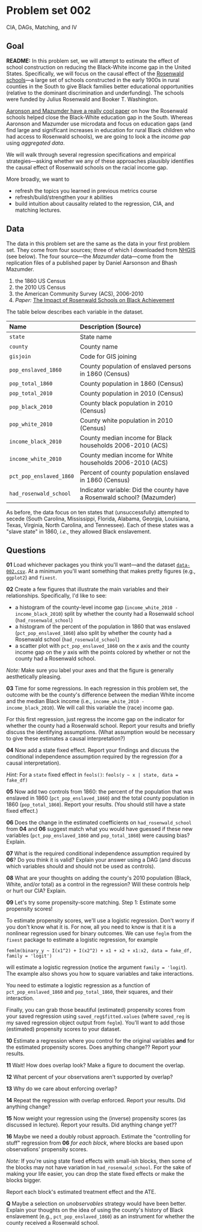 # Problem set 002

CIA, DAGs, Matching, and IV

## Goal

**README:** In this problem set, we will attempt to estimate the effect of school construction on reducing the Black-White income gap in the United States. Specifically, we will focus on the causal effect of the [Rosenwald schools](https://en.wikipedia.org/wiki/Rosenwald_School)—a large set of schools constructed in the early 1900s in rural counties in the South to give Black families better educational opportunities (relative to the dominant discrimination and underfunding). The schools were funded by Julius Rosenwald and Booker T. Washington. 

[Aaronson and Mazumder have a really cool paper](https://www.jstor.org/stable/pdf/10.1086/662962.pdf) on how the Rosenwald schools helped close the Black-White education gap in the South. Whereas Aaronson and Mazumder use microdata and focus on education gaps (and find large and significant increases in education for rural Black children who had access to Rosenwald schools), we are going to look a the *income gap* using *aggregated data*.

We will walk through several regression specifications and empirical strategies—asking whether we any of these approaches plausibly identifies the causal effect of Rosenwald schools on the racial income gap.

More broadly, we want to 

- refresh the topics you learned in previous metrics course
- refresh/build/strengthen your `R` abilities
- build intuition about causality related to the regression, CIA, and matching lectures.

## Data

The data in this problem set are the same as the data in your first problem set. They come from four sources; three of which I downloaded from [NHGIS](https://nhgis.org) (see below). The four source—the *Mazumder* data—come from the replication files of a published paper by Daniel Aarsonson and Bhash Mazumder.

1. the 1860 US Census
2. the 2010 US Census
3. the American Community Survey (ACS), 2006-2010
4. *Paper:* [The Impact of Rosenwald Schools on Black Achievement](https://www.journals.uchicago.edu/doi/full/10.1086/662962)

The table below describes each variable in the dataset.

| Name | Description (Source) |
|:---|:---|
| `state` | State name |
| `county` | County name |
| `gisjoin` | Code for GIS joining |
| `pop_enslaved_1860` | County population of enslaved persons in 1860 (Census) |
| `pop_total_1860` | County population in 1860 (Census) |
| `pop_total_2010` | County population in 2010 (Census) |
| `pop_black_2010` | County black population in 2010 (Census) |
| `pop_white_2010` | County white population in 2010 (Census) |
| `income_black_2010` | County median income for Black households 2006-2010 (ACS) |
| `income_white_2010` | County median income for White households 2006-2010 (ACS) |
| `pct_pop_enslaved_1860` | Percent of county population enslaved in 1860 (Census) |
| `had_rosenwald_school` | Indicator variable: Did the county have a Rosenwald school? (Mazumder) |

As before, the data focus on ten states that (unsuccessfully) attempted to secede (South Carolina, Mississippi, Florida, Alabama, Georgia, Louisiana, Texas, Virginia, North Carolina, and Tennessee). Each of these states was a "slave state" in 1860, *i.e.*, they allowed Black enslavement.

## Questions

**01** Load whichever packages you think you'll want—and the dataset [`data-002.csv`](https://raw.githack.com/edrubin/EC607S22/master/problem-sets/002/data-002.csv). At a minimum you'll want something that makes pretty figures (e.g., `ggplot2`) and `fixest`.

**02** Create a few figures that illustrate the main variables and their relationships. Specifically, I'd like to see:

- a histogram of the county-level income gap (`income_white_2010 - income_black_2010`) split by whether the county had a Rosenwald school (`had_rosenwald_school`)
- a histogram of the percent of the population in 1860 that was enslaved (`pct_pop_enslaved_1860`) also split by whether the county had a Rosenwald school (`had_rosenwald_school`)
- a scatter plot with `pct_pop_enslaved_1860` on the *x* axis and the county income gap on the *y* axis with the points colored by whether or not the county had a Rosenwald school.

*Note:* Make sure you label your axes and that the figure is generally aesthetically pleasing.

**03** Time for some regressions. In each regression in this problem set, the outcome with be the county's difference between the median White income and the median Black income (i.e., `income_white_2010 - income_black_2010`). We will call this variable the (race) income gap.

For this first regression, just regress the income gap on the indicator for whether the county had a Rosenwald school. Report your results and briefly discuss the identifying assumptions. (What assumption would be necessary to give these estimates a causal interpretation?)

**04** Now add a state fixed effect. Report your findings and discuss the conditional independence assumption required by the regression (for a causal interpretation).

*Hint:* For a `state` fixed effect in `feols()`: `feols(y ~ x | state, data = fake_df)`

**05** Now add two controls from 1860: the percent of the population that was enslaved in 1860 (`pct_pop_enslaved_1860`) and the total county population in 1860 (`pop_total_1860`). Report your results. (You should still have a state fixed effect.)

**06** Does the change in the estimated coefficients on `had_rosenwald_school` from **04** and **06** suggest match what you would have guessed if these new variables (`pct_pop_enslaved_1860` and `pop_total_1860`) were causing bias? Explain.

**07** What is the required conditional independence assumption required by **06**? Do you think it is valid? Explain your answer using a DAG (and discuss which variables should and should not be used as controls).

**08** What are your thoughts on adding the county's 2010 population (Black, White, and/or total) as a control in the regression? Will these controls help or hurt our CIA? Explain.

**09** Let's try some propensity-score matching. Step 1: Estimate some propensity scores!

To estimate propensity scores, we'll use a logistic regression. Don't worry if you don't know what it is. For now, all you need to know is that it is a nonlinear regression used for binary outcomes. We can use `feglm` from the `fixest` package to estimate a logistic regression, for example

`femlm(binary_y ~ I(x1^2) + I(x2^2) + x1 + x2 + x1:x2, data = fake_df, family = 'logit')`

will estimate a logistic regression (notice the argument `family = 'logit`). The example also shows you how to square variables and take interactions.

You need to estimate a logistic regression as a function of `pct_pop_enslaved_1860` and `pop_total_1860`, their squares, and their interaction. 

Finally, you can grab those beautiful (estimated) propensity scores from your saved regression using `saved_reg$fitted.values` (where `saved_reg` is my saved regression object output from `feglm`). You'll want to add those (estimated) propensity scores to your dataset.

**10** Estimate a regression where you control for the original variables **and** for the estimated propensity scores. Does anything change?? Report your results.

**11** Wait! How does overlap look? Make a figure to document the overlap.

**12** What percent of your observations aren't supported by overlap?

**13** Why do we care about enforcing overlap?

**14** Repeat the regression with overlap enforced. Report your results. Did anything change?

**15** Now weight your regression using the (inverse) propensity scores (as discussed in lecture). Report your results. Did anything change yet??

**16** Maybe we need a doubly robust approach. Estimate the "controlling for stuff" regression from **06** *for each block*, where blocks are based upon observations' propensity scores.

*Note:* If you're using state fixed effects with small-ish blocks, then some of the blocks may not have variation in `had_rosenwald_school`. For the sake of making your life easier, you can drop the state fixed effects or make the blocks bigger.

Report each block's estimated treatment effect and the ATE.

**Q** Maybe a selection on *unobservables* strategy would have been better. Explain your thoughts on the idea of using the county's history of Black enslavement (e.g., `pct_pop_enslaved_1860`) as an instrument for whether the county received a Rosenwald school.














